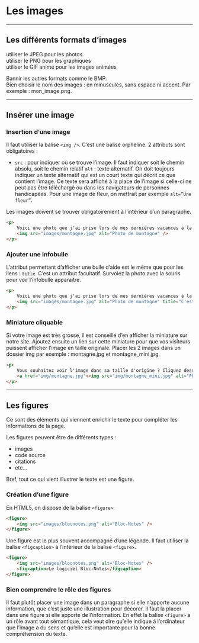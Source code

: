 # Les images

----

## Les différents formats d’images
utiliser le JPEG pour les photos  
utiliser le PNG pour les graphiques  
utiliser le GIF animé pour les images animées  

Bannir les autres formats comme le BMP.  
Bien choisir le nom des images : en minuscules, sans espace ni accent. Par exemple : mon_image.png.

----

## Insérer une image

### Insertion d’une image
Il faut utiliser la balise `<img />`. C’est une balise orpheline. 2 attributs sont obligatoires :
- `src` : pour indiquer où se trouve l’image. Il faut indiquer soit le chemin absolu, soit le chemin relatif
`alt` : texte alternatif. On doit toujours indiquer un texte alternatif qui est un court texte qui décrit ce que contient l’image. Ce texte sera affiché à la place de l’image si celle-ci ne peut pas être téléchargé ou dans les navigateurs de personnes handicapées. Pour une image de fleur, on mettrait par exemple `alt=”Une fleur”`.

Les images doivent se trouver obligatoirement à l’intérieur d’un paragraphe.
```html
<p>
    Voici une photo que j'ai prise lors de mes dernières vacances à la montagne :<br />
    <img src="images/montagne.jpg" alt="Photo de montagne" />
</p>
```

### Ajouter une infobulle
L’attribut permettant d’afficher une bulle d’aide est le même que pour les liens : `title`. C’est un attribut facultatif. Survolez la photo avec la souris pour voir l’infobulle apparaître.
```html
<p>
    Voici une photo que j'ai prise lors de mes dernières vacances à la montagne :<br />
    <img src="images/montagne.jpg" alt="Photo de montagne" title="C'est beau les Alpes quand même !" />
</p>
```

### Miniature cliquable
Si votre image est très grosse, il est conseillé d’en afficher la miniature sur notre site. Ajoutez ensuite un lien sur cette miniature pour que vos visiteurs puissent afficher l’image en taille originale.
Placer les 2 images dans un dossier img par exemple : montagne.jpg et montagne_mini.jpg.
```html
<p>
    Vous souhaitez voir l'image dans sa taille d'origine ? Cliquez dessus !<br />
    <a href="img/montagne.jpg"><img src="img/montagne_mini.jpg" alt="Photo de montagne" title="Cliquez pour agrandir" /></a>
</p>
```

----

## Les figures
Ce sont des éléments qui viennent enrichir le texte pour compléter les informations de la page.

Les figures peuvent être de différents types :
- images
- code source
- citations
- etc…

Bref, tout ce qui vient illustrer le texte est une figure.

### Création d’une figure
En HTML5, on dispose de la balise `<figure>`.
```html
<figure>
    <img src="images/blocnotes.png" alt="Bloc-Notes" />
</figure>
```

Une figure est le plus souvent accompagné d’une légende. Il faut utiliser la balise `<figcaption>` à l’intérieur de la balise `<figure>`.
```html
<figure>
    <img src="images/blocnotes.png" alt="Bloc-Notes" />
    <figcaption>Le logiciel Bloc-Notes</figcaption>
</figure>
```

### Bien comprendre le rôle des figures
Il faut plutôt placer une image dans un paragraphe si elle n’apporte aucune information, que c’est juste une illustration pour décorer.
Il faut la placer dans une figure si elle apporte de l’information.
En effet la balise `<figure>` a un rôle avant tout sémantique, cela veut dire qu’elle indique à l’ordinateur que l’image a du sens et qu’elle est importante pour la bonne compréhension du texte.
